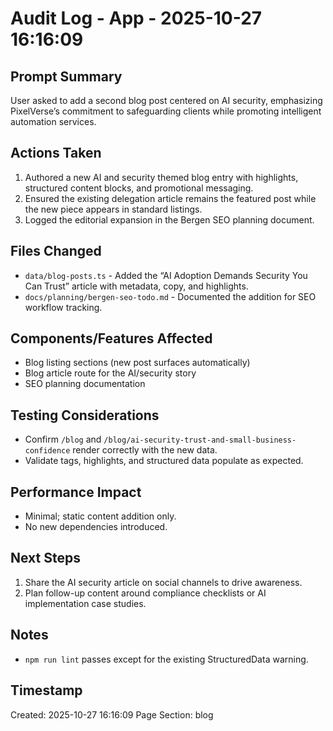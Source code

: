 # Audit Log - App - 2025-10-27 16:16:09

## Prompt Summary

User asked to add a second blog post centered on AI security, emphasizing PixelVerse’s commitment to safeguarding clients while promoting intelligent automation services.

## Actions Taken

1. Authored a new AI and security themed blog entry with highlights, structured content blocks, and promotional messaging.
2. Ensured the existing delegation article remains the featured post while the new piece appears in standard listings.
3. Logged the editorial expansion in the Bergen SEO planning document.

## Files Changed

- `data/blog-posts.ts` - Added the “AI Adoption Demands Security You Can Trust” article with metadata, copy, and highlights.
- `docs/planning/bergen-seo-todo.md` - Documented the addition for SEO workflow tracking.

## Components/Features Affected

- Blog listing sections (new post surfaces automatically)
- Blog article route for the AI/security story
- SEO planning documentation

## Testing Considerations

- Confirm `/blog` and `/blog/ai-security-trust-and-small-business-confidence` render correctly with the new data.
- Validate tags, highlights, and structured data populate as expected.

## Performance Impact

- Minimal; static content addition only.
- No new dependencies introduced.

## Next Steps

1. Share the AI security article on social channels to drive awareness.
2. Plan follow-up content around compliance checklists or AI implementation case studies.

## Notes

- `npm run lint` passes except for the existing StructuredData warning.

## Timestamp

Created: 2025-10-27 16:16:09
Page Section: blog
